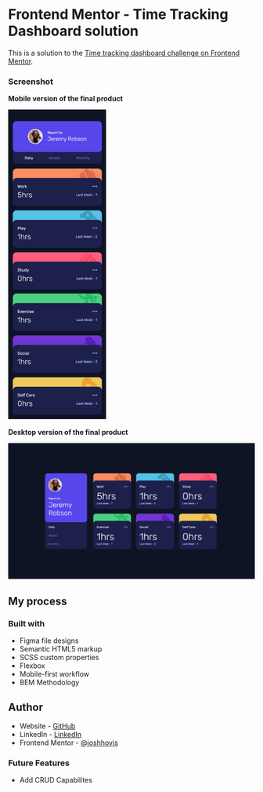 # Frontend Mentor - Time Tracking Dashboard solution

This is a solution to the [Time tracking dashboard challenge on Frontend Mentor](https://www.frontendmentor.io/solutions/responsive-time-tracking-dashboard-hHVGzFIXm6).

### Screenshot

**Mobile version of the final product**

<img src="./images/screenshot-mobile.png" alt="Image of an Time tracking dashboard on a mobile device viewport" width="200"/>

**Desktop version of the final product**

<img src="./images/screenshot-desktop.png" alt="Image of a Time tracking dashboard on a desktop device viewport" width="550"/>

## My process

### Built with

-   Figma file designs
-   Semantic HTML5 markup
-   SCSS custom properties
-   Flexbox
-   Mobile-first workflow
-   BEM Methodology

## Author

-   Website - [GitHub](https://github.com/joshhovis)
-   LinkedIn - [LinkedIn](https://www.linkedin.com/in/joshua-hovis/)
-   Frontend Mentor - [@joshhovis](https://www.frontendmentor.io/profile/joshhovis)

### Future Features
- Add CRUD Capabilites
